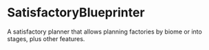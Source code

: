 # SatisfactoryBlueprinter
A satisfactory planner that allows planning factories by biome or into stages, plus other features.
